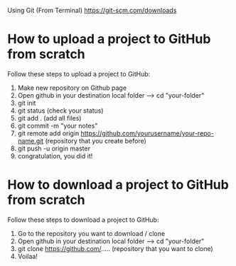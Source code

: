 
Using Git (From Terminal)
https://git-scm.com/downloads

# How to upload a project to GitHub from scratch
Follow these steps to upload a project to GitHub:
1. Make new repository on Github page
2. Open github in your destination local folder --> cd "your-folder"
3. git init
4. git status (check your status)
5. git add . (add all files)
6. git commit -m "your notes"
7. git remote add origin https://github.com/yourusername/your-repo-name.git (repository that you create before)
8. git push -u origin master
9. congratulation, you did it!

# How to download a project to GitHub from scratch
Follow these steps to download a project to GitHub:
1. Go to the repository you want to download / clone
2. Open github in your destination local folder --> cd "your-folder"
3. git clone https://github.com/..... (repository that you want to clone)
4. Voilaa!
